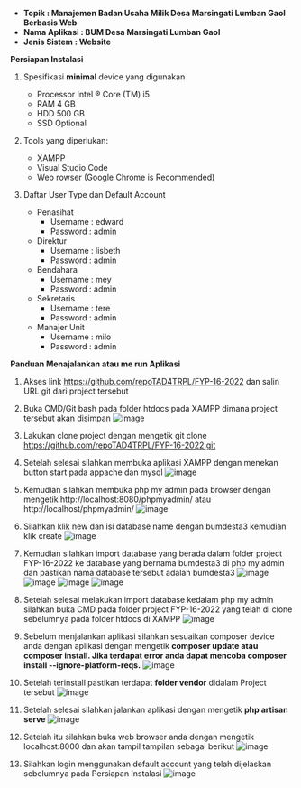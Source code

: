- **Topik 		    : Manajemen Badan Usaha Milik Desa Marsingati Lumban Gaol Berbasis Web**
- **Nama Aplikasi   : BUM Desa Marsingati Lumban Gaol**
- **Jenis Sistem	: Website**

**Persiapan Instalasi**

1.	Spesifikasi **minimal** device yang digunakan
    - Processor	Intel ® Core (TM) i5
    - RAM	4 GB
    - HDD	500 GB
    - SSD	Optional

2.	Tools yang diperlukan:
    - XAMPP
    - Visual Studio Code
    - Web rowser (Google Chrome is Recommended)
    
3.	Daftar User Type dan Default Account
    - Penasihat
        - Username	: edward
        - Password	: admin
    - Direktur
        - Username	: lisbeth
        - Password	: admin
    - Bendahara
        - Username	: mey
        - Password	: admin
    - Sekretaris
        - Username	: tere
        - Password	: admin
    - Manajer Unit
        - Username	: milo
        - Password	: admin

**Panduan Menajalankan atau me run Aplikasi**

1.	Akses link https://github.com/repoTAD4TRPL/FYP-16-2022 dan salin URL git dari project tersebut
2.	Buka CMD/Git bash pada folder htdocs pada XAMPP dimana project tersebut akan disimpan
    ![image](https://user-images.githubusercontent.com/68834482/183574049-3da704fa-404e-40a1-b5d4-c9a158a95900.png)
 
3.	Lakukan clone project dengan mengetik git clone https://github.com/repoTAD4TRPL/FYP-16-2022.git
4.  Setelah selesai silahkan membuka aplikasi XAMPP dengan menekan button start pada appache dan mysql
    ![image](https://user-images.githubusercontent.com/68834482/183574083-d5d83625-ee31-4e6a-a33f-f1bde71bf4a6.png)

5.	Kemudian silahkan membuka php my admin pada browser dengan mengetik http://localhost:8080/phpmyadmin/ atau http://localhost/phpmyadmin/
    ![image](https://user-images.githubusercontent.com/68834482/183574114-f8377b42-c3b9-4a49-af08-b3b79bfed685.png)

6.  Silahkan klik new dan isi database name dengan bumdesta3 kemudian klik create
    ![image](https://user-images.githubusercontent.com/68834482/183600810-2f76a815-ffd6-4c14-a330-6b659c8ff65a.png)
 
7.	Kemudian silahkan import database yang berada dalam folder project FYP-16-2022 ke database yang bernama bumdesta3 di php my admin dan pastikan nama database tersebut adalah bumdesta3
    ![image](https://user-images.githubusercontent.com/68834482/183573841-167d997c-a085-44b5-b34a-9ec8b52ab444.png)
    ![image](https://user-images.githubusercontent.com/68834482/183573857-390ef0b0-8315-4554-a409-8dac84749972.png)
    ![image](https://user-images.githubusercontent.com/68834482/183573866-bd710aad-5425-4ffe-834f-31cf6708055a.png)
    ![image](https://user-images.githubusercontent.com/68834482/183573879-f664916e-e794-4dea-a6fa-252f2ea57a20.png)

8.	Setelah selesai melakukan import database kedalam php my admin silahkan buka CMD pada folder project FYP-16-2022 yang telah di clone sebelumnya pada folder htdocs di XAMPP
    ![image](https://user-images.githubusercontent.com/68834482/183574561-94141034-3344-44d4-afb7-8ab6fd52c57f.png)

9.  Sebelum menjalankan aplikasi silahkan sesuaikan composer device anda dengan aplikasi dengan mengetik **composer update atau composer install. Jika terdapat error anda dapat mencoba composer install --ignore-platform-reqs.**
    ![image](https://user-images.githubusercontent.com/68834482/183573895-71afd964-4556-4b4e-a580-08a70b8a1639.png)
 
10.	Setelah terinstall pastikan terdapat **folder vendor** didalam Project tersebut
    ![image](https://user-images.githubusercontent.com/68834482/183573911-cfe48085-884a-433a-ac21-2919c809b3fa.png)
 
11.	Setelah selesai silahkan jalankan aplikasi dengan mengetik **php artisan serve**
    ![image](https://user-images.githubusercontent.com/68834482/183573926-f852a0ad-d9e9-4cdb-8991-d1a1d3dfc67b.png)
 
12.	Setelah itu silahkan buka web browser anda dengan mengetik localhost:8000 dan akan tampil tampilan sebagai berikut
    ![image](https://user-images.githubusercontent.com/68834482/183573950-36cb975b-f505-420f-afc8-e5d05f1b5ebb.png)
 
13.	Silahkan login menggunakan default account yang telah dijelaskan sebelumnya pada Persiapan Instalasi
    ![image](https://user-images.githubusercontent.com/68834482/183573483-360cefbe-9e3f-407f-a6a5-fe3f1c99b6aa.png)



 
